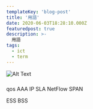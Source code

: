 ```yaml
---
templateKey: 'blog-post'
title: '用語'
date: 2020-06-03T18:28:10.000Z
featuredpost: true
description: >-
  用語
tags:
  - ict
  - term
---
```


![Alt Text](img/2020/06-03-post/ksblog.png)

### 
qos
AAA
IP SLA
NetFlow
SPAN

ESS
BSS

